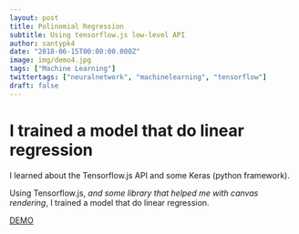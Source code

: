 ```yaml
---
layout: post
title: Polinomial Regression
subtitle: Using tensorflow.js low-level API
author: santypk4
date: "2018-06-15T00:00:00.000Z"
image: img/demo4.jpg
tags: ["Machine Learning"]
twittertags: ["neuralnetwork", "machinelearning", "tensorflow"]
draft: false
---
```

  # I trained a model that do linear regression
  <!-- end -->

  I learned about the Tensorflow.js API and some Keras (python framework).

  Using Tensorflow.js, _and some library that helped me with canvas rendering_, I trained a model that do linear regression.

  [DEMO](https://santiq.github.io/linear-regression-tensor-flow)
